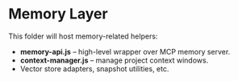 # Memory Layer

This folder will host memory-related helpers:

- **memory-api.js** – high-level wrapper over MCP memory server.
- **context-manager.js** – manage project context windows.
- Vector store adapters, snapshot utilities, etc. 
